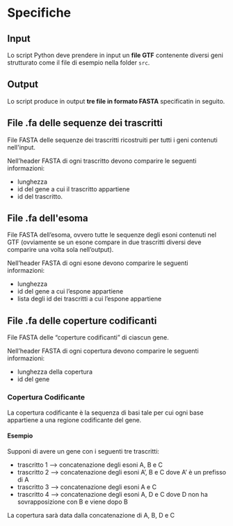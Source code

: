 # Specifiche

## Input
Lo script Python deve prendere in input un **file GTF** contenente diversi geni strutturato come il file di esempio nella folder `src`.

## Output
Lo script produce in output **tre file in formato FASTA** specificatin in seguito.

## File .fa delle sequenze dei trascritti
File FASTA delle sequenze dei trascritti ricostruiti per tutti i geni contenuti nell'input. 

Nell’header FASTA di ogni trascritto devono comparire le seguenti informazioni: 
* lunghezza
* id del gene a cui il trascritto appartiene
* id del trascritto.

## File .fa dell'esoma
File FASTA dell’esoma, ovvero tutte le sequenze degli esoni contenuti nel GTF (ovviamente se un esone compare in due trascritti diversi deve comparire una volta sola nell’output).

Nell’header FASTA di ogni esone devono comparire le seguenti informazioni:
* lunghezza
* id del gene a cui l’espone appartiene
* lista degli id dei trascritti a cui l’espone appartiene

## File .fa delle coperture codificanti
File FASTA delle “coperture codificanti” di ciascun gene.

Nell’header FASTA di ogni copertura devono comparire le seguenti informazioni:
* lunghezza della copertura
* id del gene

### Copertura Codificante
La copertura codificante è la sequenza di basi tale per cui ogni base appartiene a una regione codificante del gene.

#### Esempio
Supponi di avere un gene con i seguenti tre trascritti:
- trascritto 1 —> concatenazione degli esoni A, B e C
- trascritto 2 —> concatenazione degli esoni A’, B e C dove A’ è un prefisso di A
- trascritto 3 —> concatenazione degli esoni A e C
- trascritto 4 —> concatenazione degli esoni A, D e C dove D non ha sovrapposizione con B e viene dopo B

La copertura sarà data dalla concatenazione di A, B, D e C